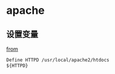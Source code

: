 # apache

## 设置变量
[from](https://ask.helplib.com/apache/post_1001532)
```apache
Define HTTPD /usr/local/apache2/htdocs
${HTTPD}
```
